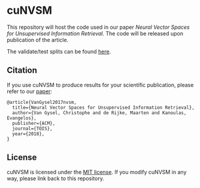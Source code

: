 cuNVSM
======

This repository will host the code used in our paper *Neural Vector Spaces for Unsupervised Information Retrieval*. The code will be released upon publication of the article.

The validate/test splits can be found [here](resources/adhoc-splits).

Citation
--------

If you use cuNVSM to produce results for your scientific publication, please refer to our [paper](https://arxiv.org/abs/1708.02702):

```
@article{VanGysel2017nvsm,
  title={Neural Vector Spaces for Unsupervised Information Retrieval},
  author={Van Gysel, Christophe and de Rijke, Maarten and Kanoulas, Evangelos},
  publisher={ACM},
  journal={TOIS},
  year={2018},
}
```


License
-------

cuNVSM is licensed under the [MIT license](LICENSE). If you modify cuNVSM in any way, please link back to this repository.
